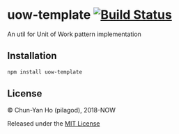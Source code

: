 uow-template
[![Build Status](https://travis-ci.org/pilagod/uow-template.svg?branch=master)](https://travis-ci.org/pilagod/uow-template)
============

An util for Unit of Work pattern implementation

Installation
------------

```sh
npm install uow-template
```

License
-------

© Chun-Yan Ho (pilagod), 2018-NOW

Released under the [MIT License](https://github.com/pilagod/uow-template/blob/master/LICENSE)